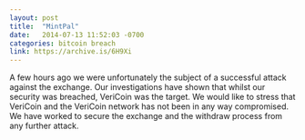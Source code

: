 ```yaml
---
layout: post
title:  "MintPal"
date:   2014-07-13 11:52:03 -0700
categories: bitcoin breach
link: https://archive.is/6H9Xi
---
```

A few hours ago we were unfortunately the subject of a successful attack against the exchange. Our investigations have shown that whilst our security was breached, VeriCoin was the target. We would like to stress that VeriCoin and the VeriCoin network has not been in any way compromised. We have worked to secure the exchange and the withdraw process from any further attack.
